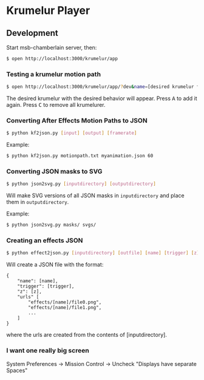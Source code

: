 # Krumelur Player

## Development
Start msb-chamberlain server, then:
```sh
$ open http://localhost:3000/krumelur/app
```

### Testing a krumelur motion path
```sh
$ open http://localhost:3000/krumelur/app/?dev&name=[desired krumelur file name]&behavior=[desired behavior]
```
The desired krumelur with the desired behavior will appear. Press <kbd>A</kbd> to add it again. Press <kbd>C</kbd> to remove all krumelurer.

### Converting After Effects Motion Paths to JSON
```sh
$ python kf2json.py [input] [output] [framerate]
```
Example:
```sh
$ python kf2json.py motionpath.txt myanimation.json 60
```

### Converting JSON masks to SVG
```sh
$ python json2svg.py [inputdirectory] [outputdirectory]
```
Will make SVG versions of all JSON masks in `inputdirectory` and place them in `outputdirectory`.

Example:
```sh
$ python json2svg.py masks/ svgs/
```

### Creating an effects JSON
```sh
$ python effect2json.py [inputdirectory] [outfile] [name] [trigger] [z]
```
Will create a JSON file with the format:
```
{
    "name": [name],
    "trigger": [trigger],
    "z": [z],
    "urls" [
        "effects/[name]/file0.png",
        "effects/[name]/file1.png",
        ...
    ]
}
```
where the urls are created from the contents of [inputdirectory].

### I want one really big screen
System Preferences -> Mission Control -> Uncheck "Displays have separate Spaces"

